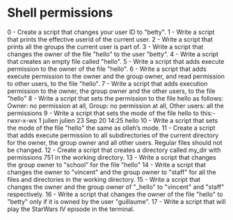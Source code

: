 # Shell permissions

0 - Create a script that changes your user ID to "betty".
1 - Write a script that prints the effective userid of the current user.
2 - Write a script that prints all the groups the current user is part of.
3 - Write a script that changes the owner of the file "hello" to the user "betty".
4 - Write a script that creates an empty file called "hello".
5 - Write a script that adds execute permission to the owner of the file "hello".
6 - Write a script that adds execute permission to the owner and the group owner, and read permission to other users, to the file "hello". 
7 - Write a script that adds execution permission to the owner, the group owner and the other users, to the file "hello"
8 - Write a script that sets the permission to the file hello as follows: Owner: no permission at all, Group: no permission at all, Other users: all the permissions
9 - Write a script that sets the mode of the file hello to this:-rwxr-x-wx 1 julien julien 23 Sep 20 14:25 hello
10 - Write a script that sets the mode of the file "hello" the same as olleh’s mode.
11 - Create a script that adds execute permission to all subdirectories of the current directory for the owner, the group owner and all other users. Regular files should not be changed.
12 - Create a script that creates a directory called my_dir with permissions 751 in the working directory.
13 - Write a script that changes the group owner to "school" for the file "hello"
14 - Write a script that changes the owner to "vincent" and the group owner to "staff" for all the files and directories in the working directory.
15 - Write a script that changes the owner and the group owner of "_hello" to "vincent" and "staff" respectively.
16 - Write a script that changes the owner of the file "hello" to "betty" only if it is owned by the user "guillaume".
17 - Write a script that will play the StarWars IV episode in the terminal.
